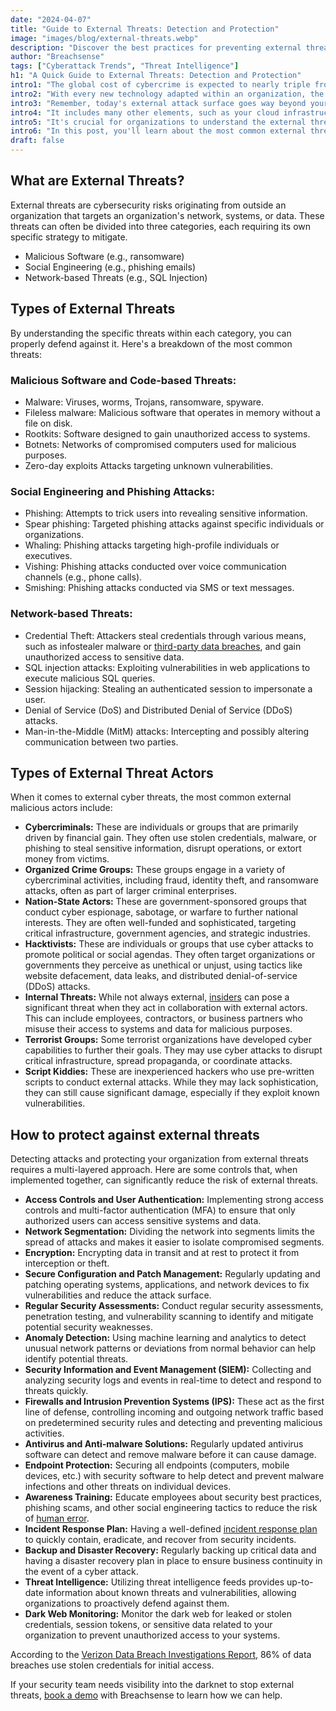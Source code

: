 ```yaml
---
date: "2024-04-07"
title: "Guide to External Threats: Detection and Protection"
image: "images/blog/external-threats.webp"
description: "Discover the best practices for preventing external threats. Learn how to detect and prevent external threats."
author: "Breachsense"
tags: ["Cyberattack Trends", "Threat Intelligence"]
h1: "A Quick Guide to External Threats: Detection and Protection"
intro1: "The global cost of cybercrime is expected to nearly triple from $8.44 trillion in 2022 to $23.84 trillion in 2027 ([World Economic Forum](https://www.weforum.org/agenda/2024/01/cybersecurity-cybercrime-system-safety/))."
intro2: "With every new technology adapted within an organization, the attack surface for bad actors to exploit increases."
intro3: "Remember, today's external attack surface goes way beyond your corporate network."
intro4: "It includes many other elements, such as your cloud infrastructure, third-party vendors, external source code repositories, and breached data."
intro5: "It's crucial for organizations to understand the external threats they face in order to properly mitigate these risks."
intro6: "In this post, you'll learn about the most common external threats , how to detect them, and most importantly how to prevent them."
draft: false
---
```

## What are External Threats?

External threats are cybersecurity risks originating from outside an organization that targets an organization's network, systems, or data. These threats can often be divided into three categories, each requiring its own specific strategy to mitigate.

- Malicious Software (e.g., ransomware)
- Social Engineering (e.g., phishing emails)
- Network-based Threats (e.g., SQL Injection)

## Types of External Threats

By understanding the specific threats within each category, you can properly defend against it. Here's a breakdown of the most common threats:

### **Malicious Software and Code-based Threats:**
    
    
  - Malware: Viruses, worms, Trojans, ransomware, spyware.
  - Fileless malware: Malicious software that operates in memory without a file on disk.
  - Rootkits: Software designed to gain unauthorized access to systems.
  - Botnets: Networks of compromised computers used for malicious purposes.
  - Zero-day exploits Attacks targeting unknown vulnerabilities.
### **Social Engineering and Phishing Attacks:**
    
   
  - Phishing: Attempts to trick users into revealing sensitive information.
  - Spear phishing: Targeted phishing attacks against specific individuals or organizations.
  - Whaling: Phishing attacks targeting high-profile individuals or executives.
  - Vishing: Phishing attacks conducted over voice communication channels (e.g., phone calls).
  - Smishing: Phishing attacks conducted via SMS or text messages.
### **Network-based Threats:**
    
    
  - Credential Theft: Attackers steal credentials through various means, such as infostealer malware or [third-party data breaches](https://www.breachsense.com/blog/third-party-data-breach/), and gain unauthorized access to sensitive data.
  - SQL injection attacks: Exploiting vulnerabilities in web applications to execute malicious SQL queries.
  - Session hijacking: Stealing an authenticated session to impersonate a user.
  - Denial of Service (DoS) and Distributed Denial of Service (DDoS) attacks.
  - Man-in-the-Middle (MitM) attacks: Intercepting and possibly altering communication between two parties.

## Types of External Threat Actors

When it comes to external cyber threats, the most common external malicious actors include:

- **Cybercriminals:** These are individuals or groups that are primarily driven by financial gain. They often use stolen credentials, malware, or phishing to steal sensitive information, disrupt operations, or extort money from victims.
- **Organized Crime Groups:** These groups engage in a variety of cybercriminal activities, including fraud, identity theft, and ransomware attacks, often as part of larger criminal enterprises.
- **Nation-State Actors:** These are government-sponsored groups that conduct cyber espionage, sabotage, or warfare to further national interests. They are often well-funded and sophisticated, targeting critical infrastructure, government agencies, and strategic industries.
- **Hacktivists:** These are individuals or groups that use cyber attacks to promote political or social agendas. They often target organizations or governments they perceive as unethical or unjust, using tactics like website defacement, data leaks, and distributed denial-of-service (DDoS) attacks.
- **Internal Threats:** While not always external, [insiders](https://www.breachsense.com/blog/insider-threat-data-breach/) can pose a significant threat when they act in collaboration with external actors. This can include employees, contractors, or business partners who misuse their access to systems and data for malicious purposes.
- **Terrorist Groups:** Some terrorist organizations have developed cyber capabilities to further their goals. They may use cyber attacks to disrupt critical infrastructure, spread propaganda, or coordinate attacks.
- **Script Kiddies:** These are inexperienced hackers who use pre-written scripts to conduct external attacks. While they may lack sophistication, they can still cause significant damage, especially if they exploit known vulnerabilities.

## How to protect against external threats

Detecting attacks and protecting your organization from external threats requires a multi-layered approach. Here are some controls that, when implemented together, can significantly reduce the risk of external threats.

- **Access Controls and User Authentication:** Implementing strong access controls and multi-factor authentication (MFA) to ensure that only authorized users can access sensitive systems and data.
- **Network Segmentation:** Dividing the network into segments limits the spread of attacks and makes it easier to isolate compromised segments.
- **Encryption:** Encrypting data in transit and at rest to protect it from interception or theft.
- **Secure Configuration and Patch Management:** Regularly updating and patching operating systems, applications, and network devices to fix vulnerabilities and reduce the attack surface.
- **Regular Security Assessments:** Conduct regular security assessments, penetration testing, and vulnerability scanning to identify and mitigate potential security weaknesses.
- **Anomaly Detection:** Using machine learning and analytics to detect unusual network patterns or deviations from normal behavior can help identify potential threats.
- **Security Information and Event Management (SIEM):** Collecting and analyzing security logs and events in real-time to detect and respond to threats quickly.
- **Firewalls and Intrusion Prevention Systems (IPS):** These act as the first line of defense, controlling incoming and outgoing network traffic based on predetermined security rules and detecting and preventing malicious activities.
- **Antivirus and Anti-malware Solutions:** Regularly updated antivirus software can detect and remove malware before it can cause damage.
- **Endpoint Protection:** Securing all endpoints (computers, mobile devices, etc.) with security software to help detect and prevent malware infections and other threats on individual devices.
- **Awareness Training:** Educate employees about security best practices, phishing scams, and other social engineering tactics to reduce the risk of [human error](https://www.breachsense.com/blog/data-breach-human-error/).
- **Incident Response Plan:** Having a well-defined [incident response plan](https://www.breachsense.com/blog/data-breach-response/) to quickly contain, eradicate, and recover from security incidents.
- **Backup and Disaster Recovery:** Regularly backing up critical data and having a disaster recovery plan in place to ensure business continuity in the event of a cyber attack.
- **Threat Intelligence:** Utilizing threat intelligence feeds provides up-to-date information about known threats and vulnerabilities, allowing organizations to proactively defend against them.
- **Dark Web Monitoring:** Monitor the dark web for leaked or stolen credentials, session tokens, or sensitive data related to your organization to prevent unauthorized access to your systems.

According to the [Verizon Data Breach Investigations Report](https://www.verizon.com/business/resources/reports/dbir/), 86% of data breaches use stolen credentials for initial access.

If your security team needs visibility into the darknet to stop external threats, [book a demo](https://www.breachsense.com/book-demo/) with Breachsense to learn how we can help.
